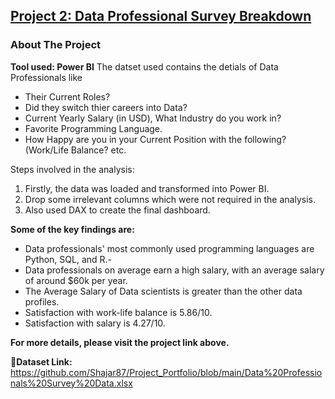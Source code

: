 ## [Project 2: Data Professional Survey Breakdown](https://github.com/Shajar87/Project_Portfolio/blob/main/BI%20Project%201.pbix)
### About The Project
**Tool used: Power BI**
The datset used contains the detials of Data Professionals like
- Their Current Roles?
-  Did they switch thier careers into Data?
- Current Yearly Salary (in USD), What Industry do you work in?
- Favorite Programming Language.
- How Happy are you in your Current Position with the following? (Work/Life Balance? etc.

Steps involved in the analysis:
1. Firstly, the data was loaded and transformed into Power BI.
2. Drop some irrelevant columns which were not required in the analysis.
3. Also used DAX to create the final dashboard.

**Some of the key findings are:**
- Data professionals' most commonly used programming languages are Python, SQL, and R.-
-  Data professionals on average earn a high salary, with an average salary of around $60k per year.
- The Average Salary of Data scientists is greater than the other data profiles.
- Satisfaction with work-life balance is 5.86/10.
- Satisfaction with salary is 4.27/10.

**For more details, please visit the project link above.**

**🔗Dataset Link:** https://github.com/Shajar87/Project_Portfolio/blob/main/Data%20Professionals%20Survey%20Data.xlsx
